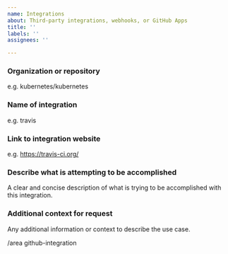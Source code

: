 ```yaml
---
name: Integrations
about: Third-party integrations, webhooks, or GitHub Apps
title: ''
labels: ''
assignees: ''

---
```


### Organization or repository
e.g. kubernetes/kubernetes

### Name of integration
e.g. travis

### Link to integration website
e.g. https://travis-ci.org/

### Describe what is attempting to be accomplished
A clear and concise description of what is trying to be accomplished with this integration.

### Additional context for request
Any additional information or context to describe the use case.

<!-- DO NOT EDIT BELOW THIS LINE -->
/area github-integration
